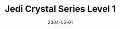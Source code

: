 ---
mission_id: jclevel1
slug: "jedi-crystal-series-level-1"
editorsChoice:
title: "Jedi Crystal Series Level 1"
authors: 
    - "James Milne"
date: 2004-05-01
filename: "/missions/jclevel1.zip"
description: "Recently, a mining facility on the planet Terrak VI unearthed an ancient citadel containing manuscripts of what appears to be writings about a Jedi Crystal. Even as we speak, the Empire is translating and encoding the manuscripts to the facility's central mainframe. Gain access to the base and find the main computer, make a copy of the information on a tape and leave with little evidence you were there."
cover:
levelReplaced:	SECBASE
difficulty: no
bm:	yes
fme: yes
wax: yes
three_do: yes
voc: no
gmd: no
vue: no
lfd: no
base: "New level from scratch" 
editors: "Dark Forge, DF BM Converter, DF WAX/FME Converter"

---